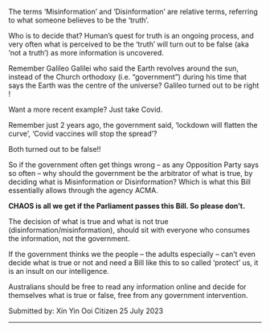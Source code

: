 The terms ‘Misinformation’ and ‘Disinformation’ are relative terms, referring to what someone
believes to be the ‘truth’.

Who is to decide that? Human’s quest for truth is an ongoing process, and very often what is
perceived to be the ‘truth’ will turn out to be false (aka ‘not a truth’) as more information is
uncovered.

Remember Galileo Galilei who said the Earth revolves around the sun, instead of the Church
orthodoxy (i.e. “government”) during his time that says the Earth was the centre of the universe?
Galileo turned out to be right !

Want a more recent example? Just take Covid.

Remember just 2 years ago, the government said, ‘lockdown will flatten the curve’, ‘Covid vaccines
will stop the spread’?

Both turned out to be false!!

So if the government often get things wrong – as any Opposition Party says so often – why should the
government be the arbitrator of what is true, by deciding what is Misinformation or Disinformation?
Which is what this Bill essentially allows through the agency ACMA.

**CHAOS is all we get if the Parliament passes this Bill. So please don’t.**

The decision of what is true and what is not true (disinformation/misinformation), should sit with
everyone who consumes the information, not the government.

If the government thinks we the people – the adults especially – can’t even decide what is true or
not and need a Bill like this to so called ‘protect’ us, it is an insult on our intelligence.

Australians should be free to read any information online and decide for themselves what is true or
false, free from any government intervention.

Submitted by:
Xin Yin Ooi
Citizen
25 July 2023


-----

